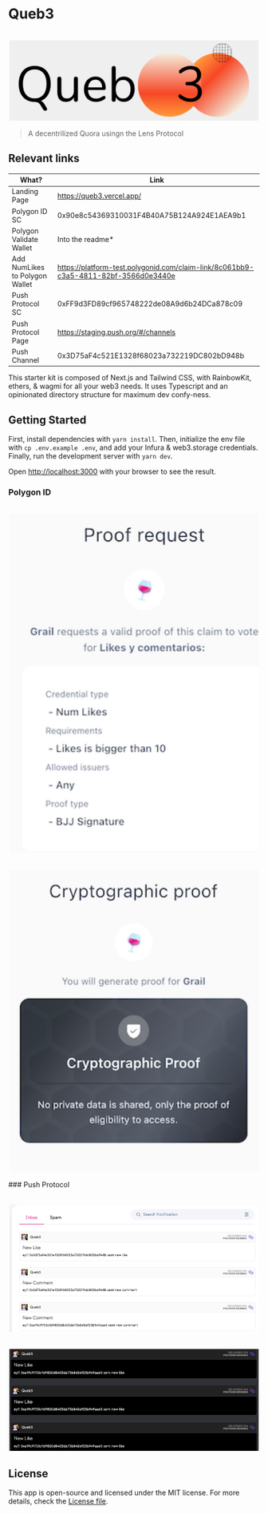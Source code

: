 # Queb3

<p align="center">
    <br>
    <img src="img/logo.png" width="500"/>
    <br>
<p>

> A decentrilized Quora usingn the Lens Protocol

## Relevant links

| What? | Link |
|---|---|
| Landing Page | https://queb3.vercel.app/ |
| Polygon ID SC |0x90e8c54369310031F4B40A75B124A924E1AEA9b1 |
| Polygon Validate Wallet |Into the readme* |
| Add NumLikes to Polygon Wallet | https://platform-test.polygonid.com/claim-link/8c061bb9-c3a5-4811-82bf-3566d0e3440e |
| Push Protocol SC | 0xFF9d3FD89cf965748222de08A9d6b24DCa878c09 |
| Push Protocol Page | https://staging.push.org/#/channels |
| Push Channel | 0x3D75aF4c521E1328f68023a732219DC802bD948b |


This starter kit is composed of Next.js and Tailwind CSS, with RainbowKit, ethers, & wagmi for all your web3 needs. It uses Typescript and an opinionated directory structure for maximum dev confy-ness.

## Getting Started

First, install dependencies with `yarn install`. Then, initialize the env file with `cp .env.example .env`, and add your Infura & web3.storage credentials. Finally, run the development server with `yarn dev`.

Open [http://localhost:3000](http://localhost:3000) with your browser to see the result.

### Polygon ID 

<p align="center">
    <br>
    <img src="img/polygon_auth.png" width="500"/>
    <br>
<p>

<p align="center">
    <br>
    <img src="img/polygon_auth2.png" width="500"/>
    <br>
<p>
### Push Protocol 
<p align="center">
    <br>
    <img src="img/push_not.png" width="500"/>
    <br>
<p>

<p align="center">
    <br>
    <img src="img/push_not2.png" width="500"/>
    <br>
<p>

## License

This app is open-source and licensed under the MIT license. For more details, check the [License file](LICENSE).
